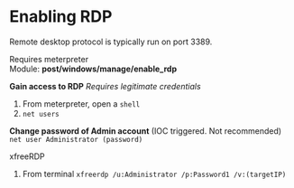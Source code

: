 # Enabling RDP
Remote desktop protocol is typically run on port 3389.  

Requires meterpreter  
Module: **post/windows/manage/enable_rdp**

**Gain access to RDP**
_Requires legitimate credentials_
1. From meterpreter, open a ```shell```
2. ```net users```

**Change password of Admin account** (IOC triggered. Not recommended)  
```net user Administrator (password)```

xfreeRDP
1. From terminal ```xfreerdp /u:Administrator /p:Password1 /v:(targetIP)```
